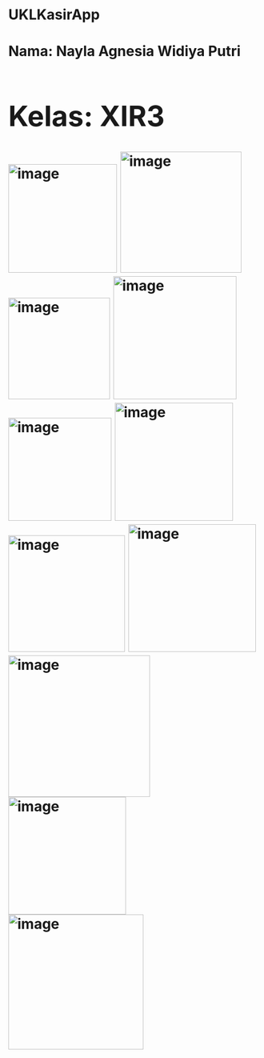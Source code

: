 # UKLKasirApp
<h1><b>Nama: Nayla Agnesia Widiya Putri<b></h1>
<h1><No: 27</h1>
<h1>Kelas: XIR3</h1>
<img width="217" alt="image" src="https://github.com/NaylaAgnesia/UKLKasirApp/assets/110014840/c025d31e-8d58-4187-9dfa-20c94907603e">
<img width="242" alt="image" src="https://github.com/NaylaAgnesia/UKLKasirApp/assets/110014840/5890e2dd-1993-4a90-b7c7-a9a2b88f5e0f">
<img width="203" alt="image" src="https://github.com/NaylaAgnesia/UKLKasirApp/assets/110014840/66de89cc-ca19-4c75-bbce-3187b2fa3c33">
<img width="246" alt="image" src="https://github.com/NaylaAgnesia/UKLKasirApp/assets/110014840/ea6b9be3-4ba0-4aca-bdaa-58383be05271">
<img width="206" alt="image" src="https://github.com/NaylaAgnesia/UKLKasirApp/assets/110014840/1ea796e7-c384-409e-a3ae-a294b45aab6a">
<img width="236" alt="image" src="https://github.com/NaylaAgnesia/UKLKasirApp/assets/110014840/95f5d41f-97bc-41a2-82d6-e5af6a698b53">
<img width="233" alt="image" src="https://github.com/NaylaAgnesia/UKLKasirApp/assets/110014840/29dce502-840d-4a52-af8c-ab0f1a3b591b">
<img width="255" alt="image" src="https://github.com/NaylaAgnesia/UKLKasirApp/assets/110014840/76d26258-8a20-435c-8ef3-8aa47d40923a">
<img width="283" alt="image" src="https://github.com/NaylaAgnesia/UKLKasirApp/assets/110014840/c60a0efd-0bff-4aca-a014-35ce6bffa09f">
<img width="235" alt="image" src="https://github.com/NaylaAgnesia/UKLKasirApp/assets/110014840/f221ac77-bfb0-4694-b224-6521a882669b">
<img width="270" alt="image" src="https://github.com/NaylaAgnesia/UKLKasirApp/assets/110014840/ed9d2453-1f83-4cb1-a2d8-433da024f381">
